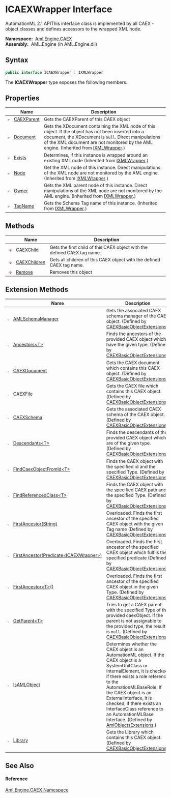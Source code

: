ICAEXWrapper Interface
======================
AutomationML 2.1 APIThis interface class is implemented by all CAEX - object classes and defines accessors to the wrapped XML node.

  **Namespace:**  [Aml.Engine.CAEX][1]  
  **Assembly:**  AML.Engine (in AML.Engine.dll)

Syntax
------

```csharp
public interface ICAEXWrapper : IXMLWrapper
```

The **ICAEXWrapper** type exposes the following members.


Properties
----------

                   | Name            | Description                                                                                                                                                                                                                                               
------------------ | --------------- | --------------------------------------------------------------------------------------------------------------------------------------------------------------------------------------------------------------------------------------------------------- 
![Public property] | [CAEXParent][2] | Gets the CAEXParent of this CAEX object                                                                                                                                                                                                                   
![Public property] | [Document][3]   | Gets the XDocument containing the XML node of this object. If the object has not been inserted into a document, the XDocument is `null`. Direct manipulations of the XML document are not monitored by the AML engine. (Inherited from [IXMLWrapper][4].) 
![Public property] | [Exists][5]     | Determines, if this instance is wrapped around an existing XML node (Inherited from [IXMLWrapper][4].)                                                                                                                                                    
![Public property] | [Node][6]       | Get the XML node of this instance. Direct manipulations of the XML node are not monitored by the AML engine. (Inherited from [IXMLWrapper][4].)                                                                                                           
![Public property] | [Owner][7]      | Gets the XML parent node of this instance. Direct manipulations of the XML node are not monitored by the AML engine. (Inherited from [IXMLWrapper][4].)                                                                                                   
![Public property] | [TagName][8]    | Gets the Schema Tag name of this instance. (Inherited from [IXMLWrapper][4].)                                                                                                                                                                             


Methods
-------

                 | Name               | Description                                                              
---------------- | ------------------ | ------------------------------------------------------------------------ 
![Public method] | [CAEXChild][9]     | Gets the first child of this CAEX object with the defined CAEX tag name. 
![Public method] | [CAEXChildren][10] | Gets all children of this CAEX object with the defined CAEX tag name.    
![Public method] | [Remove][11]       | Removes this object                                                      


Extension Methods
-----------------

                           | Name                                            | Description                                                                                                                                                                                                                                                                                                                                                                              
-------------------------- | ----------------------------------------------- | ---------------------------------------------------------------------------------------------------------------------------------------------------------------------------------------------------------------------------------------------------------------------------------------------------------------------------------------------------------------------------------------- 
![Public Extension Method] | [AMLSchemaManager][12]                          | Gets the associated CAEX schema manager of the CAEX object. (Defined by [CAEXBasicObjectExtensions][13].)                                                                                                                                                                                                                                                                                
![Public Extension Method] | [Ancestors&lt;T>][14]                           | Finds the ancestors of the provided CAEX object which have the given type. (Defined by [CAEXBasicObjectExtensions][13].)                                                                                                                                                                                                                                                                 
![Public Extension Method] | [CAEXDocument][15]                              | Gets the CAEX document which contains this CAEX object. (Defined by [CAEXBasicObjectExtensions][13].)                                                                                                                                                                                                                                                                                    
![Public Extension Method] | [CAEXFile][16]                                  | Gets the CAEX file which contains this CAEX object. (Defined by [CAEXBasicObjectExtensions][13].)                                                                                                                                                                                                                                                                                        
![Public Extension Method] | [CAEXSchema][17]                                | Gets the associated CAEX schema of the CAEX object. (Defined by [CAEXBasicObjectExtensions][13].)                                                                                                                                                                                                                                                                                        
![Public Extension Method] | [Descendants&lt;T>][18]                         | Finds the descendants of the provided CAEX object which are of the given type. (Defined by [CAEXBasicObjectExtensions][13].)                                                                                                                                                                                                                                                             
![Public Extension Method] | [FindCaexObjectFromId&lt;T>][19]                | Finds the CAEX object with the specified id and the specified Type. (Defined by [CAEXBasicObjectExtensions][13].)                                                                                                                                                                                                                                                                        
![Public Extension Method] | [FindReferencedClass&lt;T>][20]                 | Finds the CAEX object with the specified CAEX path and the specified Type. (Defined by [CAEXBasicObjectExtensions][13].)                                                                                                                                                                                                                                                                 
![Public Extension Method] | [FirstAncestor(String)][21]                     | Overloaded. Finds the first ancestor of the specified CAEX object with the given Tag name (Defined by [CAEXBasicObjectExtensions][13].)                                                                                                                                                                                                                                                  
![Public Extension Method] | [FirstAncestor(Predicate&lt;ICAEXWrapper>)][22] | Overloaded. Finds the first ancestor of the specified CAEX object which fulfils the specified predicate (Defined by [CAEXBasicObjectExtensions][13].)                                                                                                                                                                                                                                    
![Public Extension Method] | [FirstAncestor&lt;T>()][23]                     | Overloaded. Finds the first ancestor of the specified CAEX object in the given Type. (Defined by [CAEXBasicObjectExtensions][13].)                                                                                                                                                                                                                                                       
![Public Extension Method] | [GetParent&lt;T>][24]                           | Tries to get a CAEX parent with the specified Type of the provided caexObject. If the parent is not assignable to the provided type, the result is `null`. (Defined by [CAEXBasicObjectExtensions][13].)                                                                                                                                                                                 
![Public Extension Method] | [IsAMLObject][25]                               | Determines whether the CAEX object is an AutomationML object. If the CAEX object is a SystemUnitClass or InternalElement, it is checked, if there exists a role reference to the AutomationMLBaseRole. If the CAEX object is an ExternalInterface, it is checked, if there exists an InterfaceClass reference to an AutomationMLBase Interface. (Defined by [AmlObjectsExtensions][26].) 
![Public Extension Method] | [Library][27]                                   | Gets the Library which contains this CAEX object. (Defined by [CAEXBasicObjectExtensions][13].)                                                                                                                                                                                                                                                                                          


See Also
--------

#### Reference
[Aml.Engine.CAEX Namespace][1]  

[1]: ../README.md
[2]: CAEXParent.md
[3]: ../../Aml.Engine.XML/IXMLWrapper/Document.md
[4]: ../../Aml.Engine.XML/IXMLWrapper/README.md
[5]: ../../Aml.Engine.XML/IXMLWrapper/Exists.md
[6]: ../../Aml.Engine.XML/IXMLWrapper/Node.md
[7]: ../../Aml.Engine.XML/IXMLWrapper/Owner.md
[8]: ../../Aml.Engine.XML/IXMLWrapper/TagName.md
[9]: CAEXChild.md
[10]: CAEXChildren.md
[11]: Remove.md
[12]: ../../Aml.Engine.CAEX.Extensions/CAEXBasicObjectExtensions/AMLSchemaManager.md
[13]: ../../Aml.Engine.CAEX.Extensions/CAEXBasicObjectExtensions/README.md
[14]: ../../Aml.Engine.CAEX.Extensions/CAEXBasicObjectExtensions/Ancestors__1.md
[15]: ../../Aml.Engine.CAEX.Extensions/CAEXBasicObjectExtensions/CAEXDocument.md
[16]: ../../Aml.Engine.CAEX.Extensions/CAEXBasicObjectExtensions/CAEXFile.md
[17]: ../../Aml.Engine.CAEX.Extensions/CAEXBasicObjectExtensions/CAEXSchema.md
[18]: ../../Aml.Engine.CAEX.Extensions/CAEXBasicObjectExtensions/Descendants__1_1.md
[19]: ../../Aml.Engine.CAEX.Extensions/CAEXBasicObjectExtensions/FindCaexObjectFromId__1.md
[20]: ../../Aml.Engine.CAEX.Extensions/CAEXBasicObjectExtensions/FindReferencedClass__1.md
[21]: ../../Aml.Engine.CAEX.Extensions/CAEXBasicObjectExtensions/FirstAncestor_1.md
[22]: ../../Aml.Engine.CAEX.Extensions/CAEXBasicObjectExtensions/FirstAncestor.md
[23]: ../../Aml.Engine.CAEX.Extensions/CAEXBasicObjectExtensions/FirstAncestor__1.md
[24]: ../../Aml.Engine.CAEX.Extensions/CAEXBasicObjectExtensions/GetParent__1.md
[25]: ../../Aml.Engine.AmlObjects.Extensions/AmlObjectsExtensions/IsAMLObject.md
[26]: ../../Aml.Engine.AmlObjects.Extensions/AmlObjectsExtensions/README.md
[27]: ../../Aml.Engine.CAEX.Extensions/CAEXBasicObjectExtensions/Library.md
[28]: https://www.automationml.org
[29]: ../../icons/logoShade.png
[Public property]: ../../icons/pubproperty.gif "Public property"
[Public method]: ../../icons/pubmethod.gif "Public method"
[Public Extension Method]: ../../icons/pubextension.gif "Public Extension Method"